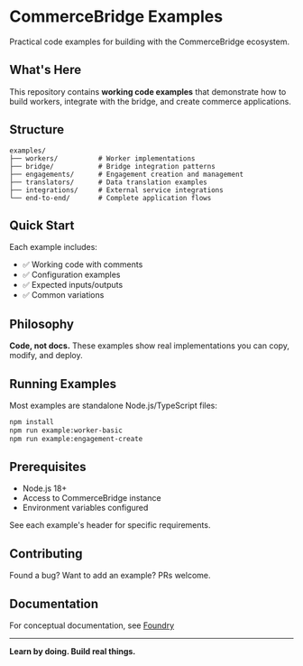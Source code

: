 # CommerceBridge Examples

Practical code examples for building with the CommerceBridge ecosystem.

## What's Here

This repository contains **working code examples** that demonstrate how to build workers, integrate with the bridge, and create commerce applications.

## Structure

```
examples/
├── workers/          # Worker implementations
├── bridge/           # Bridge integration patterns
├── engagements/      # Engagement creation and management
├── translators/      # Data translation examples
├── integrations/     # External service integrations
└── end-to-end/       # Complete application flows
```

## Quick Start

Each example includes:
- ✅ Working code with comments
- ✅ Configuration examples
- ✅ Expected inputs/outputs
- ✅ Common variations

## Philosophy

**Code, not docs.** These examples show real implementations you can copy, modify, and deploy.

## Running Examples

Most examples are standalone Node.js/TypeScript files:

```bash
npm install
npm run example:worker-basic
npm run example:engagement-create
```

## Prerequisites

- Node.js 18+
- Access to CommerceBridge instance
- Environment variables configured

See each example's header for specific requirements.

## Contributing

Found a bug? Want to add an example? PRs welcome.

## Documentation

For conceptual documentation, see [Foundry](https://foundry.codedventures.com.au)

---

**Learn by doing. Build real things.**

